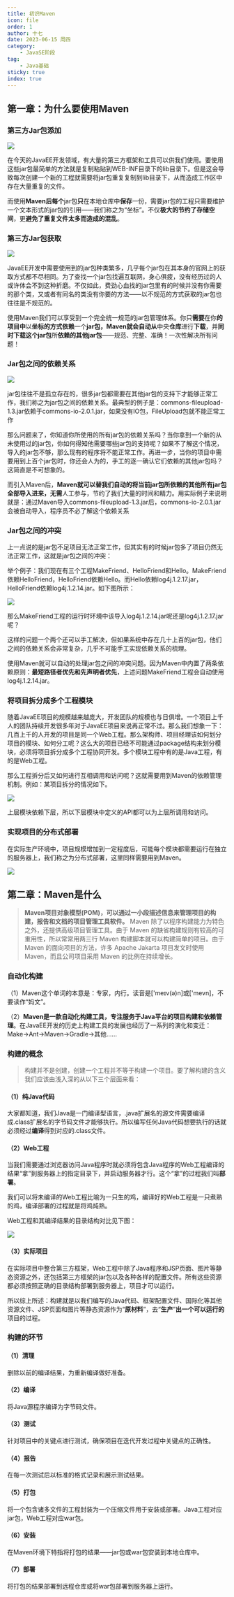 ```yaml
---
title: 初识Maven
icon: file
order: 1
author: 十七
date: 2023-06-15 周四
category:
	- JavaSE阶段
tag:
	- Java基础
sticky: true
index: true
---
```



## 第一章：为什么要使用Maven

### 第三方Jar包添加

![](./image/image_ooww4k2Pog.png)

在今天的JavaEE开发领域，有大量的第三方框架和工具可以供我们使用。要使用这些jar包最简单的方法就是复制粘贴到WEB-INF目录下的lib目录下。但是这会导致每次创建一个新的工程就需要将jar包重复复制到lib目录下，从而造成工作区中存在大量重复的文件。

而使用**Maven后每个**jar包**只**在本地仓库中**保存**一份，需要jar包的工程只需要维护一个文本形式的jar包的引用——我们称之为“坐标”。不仅**极大的节约了存储空间**，更**避免了重复文件太多而造成的混乱**。

### 第三方Jar包获取

![](./image/image_a3WqHt7wNH.png)

JavaEE开发中需要使用到的jar包种类繁多，几乎每个jar包在其本身的官网上的获取方式都不尽相同。为了查找一个jar包找遍互联网，身心俱疲，没有经历过的人或许体会不到这种折磨。不仅如此，费劲心血找的jar包里有的时候并没有你需要的那个类，又或者有同名的类没有你要的方法——以不规范的方式获取的jar包也往往是不规范的。

使用Maven我们可以享受到一个完全统一规范的jar包管理体系。你只**需要**在你**的项目中**以**坐标的方式依赖**一个**jar包，Maven就会自动从**中央**仓库**进行**下载**，并**同时下载这个jar包**所**依赖的其他jar包**——规范、完整、准确！一次性解决所有问题！

### Jar包之间的依赖关系

![](./image/image_WAE3jRppGp.png)

jar包往往不是孤立存在的，很多jar包都需要在其他jar包的支持下才能够正常工作，我们称之为jar包之间的依赖关系。最典型的例子是：commons-fileupload-1.3.jar依赖于commons-io-2.0.1.jar，如果没有IO包，FileUpload包就不能正常工作

那么问题来了，你知道你所使用的所有jar包的依赖关系吗？当你拿到一个新的从未使用过的jar包，你如何得知他需要哪些jar包的支持呢？如果不了解这个情况，导入的jar包不够，那么现有的程序将不能正常工作。再进一步，当你的项目中需要用到上百个jar包时，你还会人为的，手工的逐一确认它们依赖的其他jar包吗？这简直是不可想象的。

而引入Maven后，**Maven就可以替我们自动的将当前jar包所依赖的其他所有jar包全部导入进来，无需**人工参与，节约了我们大量的时间和精力。用实际例子来说明就是：通过Maven导入commons-fileupload-1.3.jar后，commons-io-2.0.1.jar会被自动导入，程序员不必了解这个依赖关系

### Jar包之间的冲突

上一点说的是jar包不足项目无法正常工作，但其实有的时候jar包多了项目仍然无法正常工作，这就是jar包之间的冲突：

举个例子：我们现在有三个工程MakeFriend、HelloFriend和Hello。MakeFriend依赖HelloFriend，HelloFriend依赖Hello。而Hello依赖log4j.1.2.17.jar，HelloFriend依赖log4j.1.2.14.jar。如下图所示：

![](./image/image_C6kWiDD93W.png)

那么MakeFriend工程的运行时环境中该导入log4j.1.2.14.jar呢还是log4j.1.2.17.jar呢？

这样的问题一个两个还可以手工解决，但如果系统中存在几十上百的jar包，他们之间的依赖关系会非常复杂，几乎不可能手工实现依赖关系的梳理。

使用Maven就可以自动的处理jar包之间的冲突问题。因为Maven中内置了两条依赖原则：**最短路径者优先和先声明者优先**，上述问题MakeFriend工程会自动使用log4j.1.2.14.jar。

### 将项目拆分成多个工程模块

随着JavaEE项目的规模越来越庞大，开发团队的规模也与日俱增。一个项目上千人的团队持续开发很多年对于JavaEE项目来说再正常不过。那么我们想象一下：几百上千的人开发的项目是同一个Web工程。那么架构师、项目经理该如何划分项目的模块、如何分工呢？这么大的项目已经不可能通过package结构来划分模块，必须将项目拆分成多个工程协同开发。多个模块工程中有的是Java工程，有的是Web工程。

那么工程拆分后又如何进行互相调用和访问呢？这就需要用到Maven的依赖管理机制。例如：某项目拆分的情况如下。

![](./image/image_vCMxLhSD-Q.png)

上层模块依赖下层，所以下层模块中定义的API都可以为上层所调用和访问。

### 实现项目的分布式部署

在实际生产环境中，项目规模增加到一定程度后，可能每个模块都需要运行在独立的服务器上，我们称之为分布式部署，这里同样需要用到Maven。

![](./image/image_yAXQcDWHfz.png)

## 第二章：Maven是什么

> **Maven项目对象模型(POM)，可以通过一小段描述信息来管理项目的构建，报告和文档的项目管理工具软件。**
> Maven 除了以程序构建能力为特色之外，还提供高级项目管理工具。由于 Maven 的缺省构建规则有较高的可重用性，所以常常用两三行 Maven 构建脚本就可以构建简单的项目。由于 Maven 的面向项目的方法，许多 Apache Jakarta 项目发文时使用 Maven，而且公司项目采用 Maven 的比例在持续增长。

### 自动化构建

（1）Maven这个单词的本意是：专家，内行。读音是\['meɪv(ə)n]或\['mevn]，不要读作“妈文”。

（2）**Maven是一款自动化构建工具，专注服务于Java平台的项目构建和依赖管理**。在JavaEE开发的历史上构建工具的发展也经历了一系列的演化和变迁：Make→Ant→Maven→Gradle→其他……

### **构建的**概念

> 构建并不是创建，创建一个工程并不等于构建一个项目。要了解构建的含义我们应该由浅入深的从以下三个层面来看：

#### （1）纯Java代码

大家都知道，我们Java是一门编译型语言，.java扩展名的源文件需要编译成.class扩展名的字节码文件才能够执行。所以编写任何Java代码想要执行的话就必须经过**编译**得到对应的.class文件。

#### （2）Web工程

当我们需要通过浏览器访问Java程序时就必须将包含Java程序的Web工程编译的结果“拿”到服务器上的指定目录下，并启动服务器才行。这个“拿”的过程我们叫**部署**。

我们可以将未编译的Web工程比喻为一只生的鸡，编译好的Web工程是一只煮熟的鸡，编译部署的过程就是将鸡炖熟。

Web工程和其编译结果的目录结构对比见下图：

![](./image/image_dzG2jpAZBD.png)

#### （3）实际项目

在实际项目中整合第三方框架，Web工程中除了Java程序和JSP页面、图片等静态资源之外，还包括第三方框架的jar包以及各种各样的配置文件。所有这些资源都必须按照正确的目录结构部署到服务器上，项目才可以运行。

所以综上所述：构建就是以我们编写的Java代码、框架配置文件、国际化等其他资源文件、JSP页面和图片等静态资源作为“**原材料**”，去“**生产**”**出一个可以运行的**项目的过程。

### 构建的环节

#### （1）清理

删除以前的编译结果，为重新编译做好准备。

#### （2）编译

将Java源程序编译为字节码文件。

#### （3）测试

针对项目中的关键点进行测试，确保项目在迭代开发过程中关键点的正确性。

#### （4）报告

在每一次测试后以标准的格式记录和展示测试结果。

#### （5）打包

将一个包含诸多文件的工程封装为一个压缩文件用于安装或部署。Java工程对应jar包，Web工程对应war包。

#### （6）安装

在Maven环境下特指将打包的结果——jar包或war包安装到本地仓库中。

#### （7）部署

将打包的结果部署到远程仓库或将war包部署到服务器上运行。

